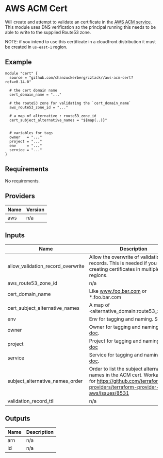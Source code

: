 # AWS ACM Cert

Will create and attempt to validate an certificate in the [AWS ACM service](https://aws.amazon.com/certificate-manager/). This module uses DNS verification so the principal running this needs to be able to write to the supplied Route53 zone.

NOTE: if you intend to use this certificate in a cloudfront distribution it must be created in `us-east-1` region.

## Example

```hcl
module "cert" {
  source = "github.com/chanzuckerberg/cztack//aws-acm-cert?ref=v0.14.0"

  # the cert domain name
  cert_domain_name = "..."
  
  # the route53 zone for validating the `cert_domain_name`
  aws_route53_zone_id = "..."
  
  # a map of alternative : route53_zone_id 
  cert_subject_alternative_names = "${map(..)}"


  # variables for tags
  owner   = "..."
  project = "..."
  env     = "..."
  service = "..."
}
```

<!-- START -->
## Requirements

No requirements.

## Providers

| Name | Version |
|------|---------|
| aws | n/a |

## Inputs

| Name | Description | Type | Default | Required |
|------|-------------|------|---------|:--------:|
| allow\_validation\_record\_overwrite | Allow the overwrite of validation records. This is needed if you are creating certificates in multiple regions. | `string` | `true` | no |
| aws\_route53\_zone\_id | n/a | `string` | n/a | yes |
| cert\_domain\_name | Like www.foo.bar.com or \*.foo.bar.com | `string` | n/a | yes |
| cert\_subject\_alternative\_names | A map of <alternative\_domain:route53\_zone\_id> | `map` | `{}` | no |
| env | Env for tagging and naming. See [doc](../README.md#consistent-tagging). | `string` | n/a | yes |
| owner | Owner for tagging and naming. See [doc](../README.md#consistent-tagging). | `string` | n/a | yes |
| project | Project for tagging and naming. See [doc](../README.md#consistent-tagging) | `string` | n/a | yes |
| service | Service for tagging and naming. See [doc](../README.md#consistent-tagging). | `string` | n/a | yes |
| subject\_alternative\_names\_order | Order to list the subject alternative names in the ACM cert. Workaround for https://github.com/terraform-providers/terraform-provider-aws/issues/8531 | `list(string)` | `null` | no |
| validation\_record\_ttl | n/a | `string` | `60` | no |

## Outputs

| Name | Description |
|------|-------------|
| arn | n/a |
| id | n/a |

<!-- END -->
